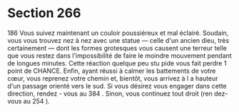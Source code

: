 # Section 266

186
Vous suivez maintenant un couloir poussiéreux et mal éclairé.
Soudain, vous vous trouvez nez à nez avec une statue — celle d'un
ancien dieu, très certainement — dont les formes grotesques
vous causent une terreur telle que vous restez dans
l'impossibilité de faire le moindre mouvement pendant de
longues minutes.  Cette réaction quelque peu stu pide vous fait
perdre 1 point de  CHANCE.  Enfin, ayant réussi à calmer les
battements de votre cœur, vous reprenez votre chemin et,
bientôt, vous arrivez à l a hauteur d'un passage orienté vers le
sud. Si vous désirez vous engager dans cette direction, rendez -
vous au 384 . Sinon,  vous continuez tout droit (ren dez-vous au
254 ).